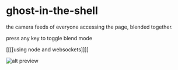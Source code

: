 # ghost-in-the-shell

the camera feeds of everyone accessing the page, blended together.

press any key to toggle blend mode

[[[[using node and websockets]]]]

![alt preview](https://raw.github.com/ojack/ghost-in-the-shell/blob/master/screenshot.png)
